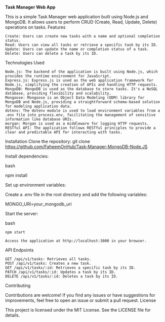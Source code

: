 **Task Manager Web App**

This is a simple Task Manager web application built using Node.js and MongoDB. It allows users to perform CRUD (Create, Read, Update, Delete) operations on tasks.
Features

    Create: Users can create new tasks with a name and optional completion status.
    Read: Users can view all tasks or retrieve a specific task by its ID.
    Update: Users can update the name or completion status of a task.
    Delete: Users can delete a task by its ID.

Technologies Used

    Node.js: The backend of the application is built using Node.js, which provides the runtime environment for JavaScript.
    Express.js: Express.js is used as the web application framework for Node.js, simplifying the creation of APIs and handling HTTP requests.
    MongoDB: MongoDB is used as the database to store tasks. It's a NoSQL database, providing flexibility and scalability.
    Mongoose: Mongoose is an Object Data Modeling (ODM) library for MongoDB and Node.js, providing a straightforward schema-based solution for modeling application data.
    dotenv: The dotenv module is used to load environment variables from a .env file into process.env, facilitating the management of sensitive information like database URIs.
    morgan: Morgan is used as a middleware for logging HTTP requests.
    RESTful API: The application follows RESTful principles to provide a clear and predictable API for interacting with tasks.

Installation
Clone the repository:
git clone https://github.com/FaheemOnHub/Task-Manager-MongoDB-Node.JS

Install dependencies:

bash

npm install

Set up environment variables:

Create a .env file in the root directory and add the following variables:

MONGO_URI=your_mongodb_uri

Start the server:

bash

    npm start

    Access the application at http://localhost:3000 in your browser.

API Endpoints

    GET /api/v1/tasks: Retrieves all tasks.
    POST /api/v1/tasks: Creates a new task.
    GET /api/v1/tasks/:id: Retrieves a specific task by its ID.
    PATCH /api/v1/tasks/:id: Updates a task by its ID.
    DELETE /api/v1/tasks/:id: Deletes a task by its ID.

Contributing

Contributions are welcome! If you find any issues or have suggestions for improvements, feel free to open an issue or submit a pull request.
License

This project is licensed under the MIT License. See the LICENSE file for details.
